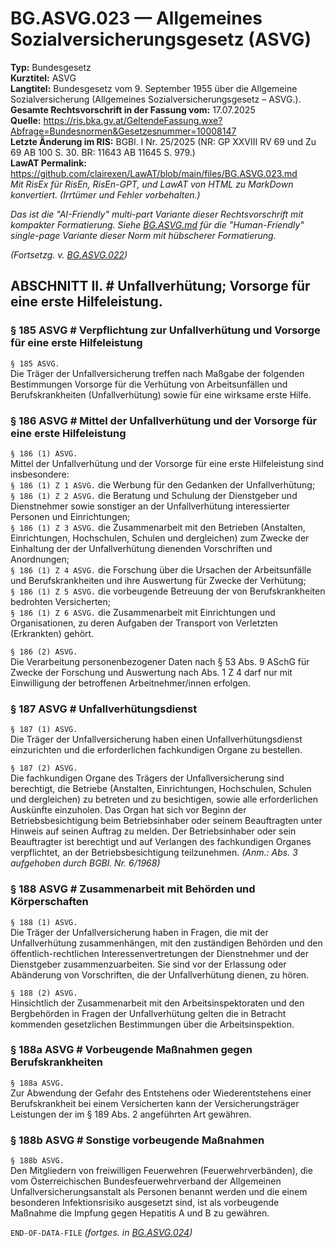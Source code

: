 # BG.ASVG.023 — Allgemeines Sozialversicherungsgesetz (ASVG)
**Typ:** Bundesgesetz  
**Kurztitel:** ASVG  
**Langtitel:** Bundesgesetz vom 9. September 1955 über die Allgemeine Sozialversicherung (Allgemeines Sozialversicherungsgesetz – ASVG.).  
**Gesamte Rechtsvorschrift in der Fassung vom:** 17.07.2025  
**Quelle:** https://ris.bka.gv.at/GeltendeFassung.wxe?Abfrage=Bundesnormen&Gesetzesnummer=10008147  
**Letzte Änderung im RIS:** BGBl. I Nr. 25/2025 (NR: GP XXVIII RV 69 und Zu 69 AB 100 S. 30. BR: 11643 AB 11645 S. 979.)  
**LawAT Permalink:** https://github.com/clairexen/LawAT/blob/main/files/BG.ASVG.023.md  
*Mit RisEx für RisEn, RisEn-GPT, und LawAT von HTML zu MarkDown konvertiert. (Irrtümer und Fehler vorbehalten.)*

*Das ist die "AI-Friendly" multi-part Variante dieser Rechtsvorschrift mit kompakter Formatierung. Siehe [BG.ASVG.md](BG.ASVG.md) für die "Human-Friendly" single-page Variante dieser Norm mit hübscherer Formatierung.*

*(Fortsetzg. v. [BG.ASVG.022](BG.ASVG.022.md))*

## ABSCHNITT II. # Unfallverhütung; Vorsorge für eine erste Hilfeleistung.

### § 185 ASVG # Verpflichtung zur Unfallverhütung und Vorsorge für eine erste Hilfeleistung

`§ 185 ASVG.`  
Die Träger der Unfallversicherung treffen nach Maßgabe der folgenden Bestimmungen Vorsorge für die Verhütung von Arbeitsunfällen und Berufskrankheiten (Unfallverhütung) sowie für eine wirksame erste Hilfe.

### § 186 ASVG # Mittel der Unfallverhütung und der Vorsorge für eine erste Hilfeleistung

`§ 186 (1) ASVG.`  
Mittel der Unfallverhütung und der Vorsorge für eine erste Hilfeleistung sind insbesondere:  
`§ 186 (1) Z 1 ASVG.`
die Werbung für den Gedanken der Unfallverhütung;  
`§ 186 (1) Z 2 ASVG.`
die Beratung und Schulung der Dienstgeber und Dienstnehmer sowie sonstiger an der Unfallverhütung interessierter Personen und Einrichtungen;  
`§ 186 (1) Z 3 ASVG.`
die Zusammenarbeit mit den Betrieben (Anstalten, Einrichtungen, Hochschulen, Schulen und dergleichen) zum Zwecke der Einhaltung der der Unfallverhütung dienenden Vorschriften und Anordnungen;  
`§ 186 (1) Z 4 ASVG.`
die Forschung über die Ursachen der Arbeitsunfälle und Berufskrankheiten und ihre Auswertung für Zwecke der Verhütung;  
`§ 186 (1) Z 5 ASVG.`
die vorbeugende Betreuung der von Berufskrankheiten bedrohten Versicherten;  
`§ 186 (1) Z 6 ASVG.`
die Zusammenarbeit mit Einrichtungen und Organisationen, zu deren Aufgaben der Transport von Verletzten (Erkrankten) gehört.

`§ 186 (2) ASVG.`  
Die Verarbeitung personenbezogener Daten nach § 53 Abs. 9 ASchG für Zwecke der Forschung und Auswertung nach Abs. 1 Z 4 darf nur mit Einwilligung der betroffenen Arbeitnehmer/innen erfolgen.

### § 187 ASVG # Unfallverhütungsdienst

`§ 187 (1) ASVG.`  
Die Träger der Unfallversicherung haben einen Unfallverhütungsdienst einzurichten und die erforderlichen fachkundigen Organe zu bestellen.

`§ 187 (2) ASVG.`  
Die fachkundigen Organe des Trägers der Unfallversicherung sind berechtigt, die Betriebe (Anstalten, Einrichtungen, Hochschulen, Schulen und dergleichen) zu betreten und zu besichtigen, sowie alle erforderlichen Auskünfte einzuholen. Das Organ hat sich vor Beginn der Betriebsbesichtigung beim Betriebsinhaber oder seinem Beauftragten unter Hinweis auf seinen Auftrag zu melden. Der Betriebsinhaber oder sein Beauftragter ist berechtigt und auf Verlangen des fachkundigen Organes verpflichtet, an der Betriebsbesichtigung teilzunehmen.
*(Anm.: Abs. 3* *aufgehoben durch BGBl. Nr. 6/1968)*

### § 188 ASVG # Zusammenarbeit mit Behörden und Körperschaften

`§ 188 (1) ASVG.`  
Die Träger der Unfallversicherung haben in Fragen, die mit der Unfallverhütung zusammenhängen, mit den zuständigen Behörden und den öffentlich-rechtlichen Interessenvertretungen der Dienstnehmer und der Dienstgeber zusammenzuarbeiten. Sie sind vor der Erlassung oder Abänderung von Vorschriften, die der Unfallverhütung dienen, zu hören.

`§ 188 (2) ASVG.`  
Hinsichtlich der Zusammenarbeit mit den Arbeitsinspektoraten und den Bergbehörden in Fragen der Unfallverhütung gelten die in Betracht kommenden gesetzlichen Bestimmungen über die Arbeitsinspektion.

### § 188a ASVG # Vorbeugende Maßnahmen gegen Berufskrankheiten

`§ 188a ASVG.`  
Zur Abwendung der Gefahr des Entstehens oder Wiederentstehens einer Berufskrankheit bei einem Versicherten kann der Versicherungsträger Leistungen der im § 189 Abs. 2 angeführten Art gewähren.

### § 188b ASVG # Sonstige vorbeugende Maßnahmen

`§ 188b ASVG.`  
Den Mitgliedern von freiwilligen Feuerwehren (Feuerwehrverbänden), die vom Österreichischen Bundesfeuerwehrverband der Allgemeinen Unfallversicherungsanstalt als Personen benannt werden und die einem besonderen Infektionsrisiko ausgesetzt sind, ist als vorbeugende Maßnahme die Impfung gegen Hepatitis A und B zu gewähren.

`END-OF-DATA-FILE` *(fortges. in [BG.ASVG.024](BG.ASVG.024.md))*
